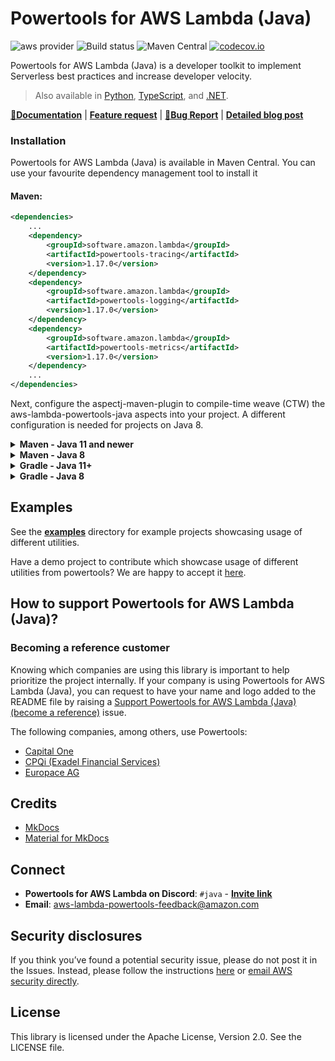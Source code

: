 # Powertools for AWS Lambda (Java)

![aws provider](https://img.shields.io/badge/provider-AWS-orange?logo=amazon-aws&color=ff9900) ![Build status](https://github.com/aws-powertools/powertools-lambda-java/actions/workflows/build.yml/badge.svg) ![Maven Central](https://img.shields.io/maven-central/v/software.amazon.lambda/powertools-parent) [![codecov.io](https://codecov.io/github/aws-powertools/powertools-lambda-java/branch/main/graphs/badge.svg)](https://app.codecov.io/gh/aws-powertools/powertools-lambda-java)


Powertools for AWS Lambda (Java) is a developer toolkit to implement Serverless best practices and increase developer velocity.

> Also available in [Python](https://github.com/aws-powertools/powertools-lambda-python), [TypeScript](https://github.com/aws-powertools/powertools-lambda-typescript), and [.NET](https://github.com/aws-powertools/powertools-lambda-dotnet).

**[📜Documentation](https://docs.powertools.aws.dev/lambda-java/)** | **[Feature request](https://github.com/aws-powertools/powertools-lambda-java/issues/new?assignees=&labels=feature-request%2C+triage&template=feature_request.md&title=)** | **[🐛Bug Report](https://github.com/aws-powertools/powertools-lambda-java/issues/new?assignees=&labels=bug%2C+triage&template=bug_report.md&title=)** | **[Detailed blog post](https://aws.amazon.com/blogs/opensource/simplifying-serverless-best-practices-with-aws-lambda-powertools-java/)**

### Installation

Powertools for AWS Lambda (Java) is available in Maven Central. You can use your favourite dependency management tool to install it

#### Maven:
```xml
<dependencies>
    ...
    <dependency>
        <groupId>software.amazon.lambda</groupId>
        <artifactId>powertools-tracing</artifactId>
        <version>1.17.0</version>
    </dependency>
    <dependency>
        <groupId>software.amazon.lambda</groupId>
        <artifactId>powertools-logging</artifactId>
        <version>1.17.0</version>
    </dependency>
    <dependency>
        <groupId>software.amazon.lambda</groupId>
        <artifactId>powertools-metrics</artifactId>
        <version>1.17.0</version>
    </dependency>
    ...
</dependencies>
```

Next, configure the aspectj-maven-plugin to compile-time weave (CTW) the aws-lambda-powertools-java aspects into your project. A different configuration is needed for projects on Java 8. 

<details>
    <summary><b>Maven - Java 11 and newer</b></summary>
    
```xml
<build>
    <plugins>
        ...
        <plugin>
             <groupId>dev.aspectj</groupId>
             <artifactId>aspectj-maven-plugin</artifactId>
             <version>1.13.1</version>
             <configuration>
                 <source>1.8</source>
                 <target>1.8</target>
                 <complianceLevel>1.8</complianceLevel>
                 <aspectLibraries>
                     <aspectLibrary>
                         <groupId>software.amazon.lambda</groupId>
                         <artifactId>powertools-logging</artifactId>
                     </aspectLibrary>
                     <aspectLibrary>
                         <groupId>software.amazon.lambda</groupId>
                         <artifactId>powertools-tracing</artifactId>
                     </aspectLibrary>
                     <aspectLibrary>
                         <groupId>software.amazon.lambda</groupId>
                         <artifactId>powertools-metrics</artifactId>
                     </aspectLibrary>
                 </aspectLibraries>
             </configuration>
             <executions>
                 <execution>
                     <goals>
                         <goal>compile</goal>
                     </goals>
                 </execution>
             </executions>
        </plugin>
        ...
    </plugins>
</build>
```
</details>

<details>
<summary><b>Maven - Java 8</b></summary>    
    
```xml
<build>
    <plugins>
        ...
        <plugin>
             <groupId>org.codehaus.mojo</groupId>
             <artifactId>aspectj-maven-plugin</artifactId>
             <version>1.14.0</version>
             <configuration>
                 <source>1.8</source>
                 <target>1.8</target>
                 <complianceLevel>1.8</complianceLevel>
                 <aspectLibraries>
                     <aspectLibrary>
                         <groupId>software.amazon.lambda</groupId>
                         <artifactId>powertools-logging</artifactId>
                     </aspectLibrary>
                     <aspectLibrary>
                         <groupId>software.amazon.lambda</groupId>
                         <artifactId>powertools-tracing</artifactId>
                     </aspectLibrary>
                     <aspectLibrary>
                         <groupId>software.amazon.lambda</groupId>
                         <artifactId>powertools-metrics</artifactId>
                     </aspectLibrary>
                 </aspectLibraries>
             </configuration>
             <executions>
                 <execution>
                     <goals>
                         <goal>compile</goal>
                     </goals>
                 </execution>
             </executions>
        </plugin>
        ...
    </plugins>
</build>
```
</details>

<details>
<summary><b>Gradle - Java 11+</b></summary>

```groovy
        plugins {
            id 'java'
            id 'io.freefair.aspectj.post-compile-weaving' version '8.1.0'
        }
        
        repositories {
            mavenCentral()
        }
        
        dependencies {
            aspect 'software.amazon.lambda:powertools-logging:{{ powertools.version }}'
            aspect 'software.amazon.lambda:powertools-tracing:{{ powertools.version }}'
            aspect 'software.amazon.lambda:powertools-metrics:{{ powertools.version }}'
        }
        
        sourceCompatibility = 11
        targetCompatibility = 11
```
</details>

<details>
<summary><b>Gradle - Java 8</b></summary>    

```groovy
        plugins {
            id 'java'
            id 'io.freefair.aspectj.post-compile-weaving' version '6.6.3'
        }
        
        repositories {
            mavenCentral()
        }
        
        dependencies {
            aspect 'software.amazon.lambda:powertools-logging:{{ powertools.version }}'
            aspect 'software.amazon.lambda:powertools-tracing:{{ powertools.version }}'
            aspect 'software.amazon.lambda:powertools-metrics:{{ powertools.version }}'
        }
        
        sourceCompatibility = 1.8
        targetCompatibility = 1.8
```
</details>

## Examples

See the **[examples](examples)**  directory for example projects showcasing usage of different utilities.

Have a demo project to contribute which showcase usage of different utilities from powertools? We are happy to accept it [here](CONTRIBUTING.md#security-issue-notifications).

## How to support Powertools for AWS Lambda (Java)?

### Becoming a reference customer

Knowing which companies are using this library is important to help prioritize the project internally. If your company is using Powertools for AWS Lambda (Java), you can request to have your name and logo added to the README file by raising a [Support Powertools for AWS Lambda (Java) (become a reference)](https://github.com/aws-powertools/powertools-lambda-java/issues/new?assignees=&labels=customer-reference&template=support_powertools.yml&title=%5BSupport+Lambda+Powertools%5D%3A+%3Cyour+organization+name%3E) issue.

The following companies, among others, use Powertools:

* [Capital One](https://www.capitalone.com/)
* [CPQi (Exadel Financial Services)](https://cpqi.com/)
* [Europace AG](https://europace.de/)

## Credits

* [MkDocs](https://www.mkdocs.org/)
* [Material for MkDocs](https://squidfunk.github.io/mkdocs-material/)

## Connect

* **Powertools for AWS Lambda on Discord**: `#java` - **[Invite link](https://discord.gg/B8zZKbbyET)**
* **Email**: <aws-lambda-powertools-feedback@amazon.com>

## Security disclosures

If you think you’ve found a potential security issue, please do not post it in the Issues.  Instead, please follow the instructions [here](https://aws.amazon.com/security/vulnerability-reporting/) or [email AWS security directly](mailto:aws-security@amazon.com).

## License

This library is licensed under the Apache License, Version 2.0. See the LICENSE file.
